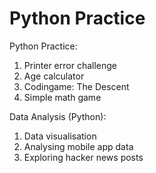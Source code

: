 # Python Practice
Python Practice:

1. Printer error challenge
2. Age calculator
3. Codingame: The Descent
4. Simple math game

Data Analysis (Python):

1. Data visualisation
2. Analysing mobile app data
3. Exploring hacker news posts
